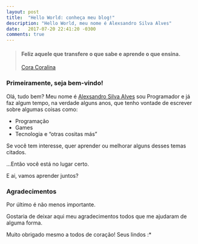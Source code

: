 ```yaml
---
layout: post
title:  "Hello World: conheça meu blog!"
description: "Hello World, meu nome é Alexsandro Silva Alves"
date:   2017-07-20 22:41:20 -0300
comments: true
---
```


> #### Feliz aquele que transfere o que sabe e aprende o que ensina.
> [Cora Coralina](https://pt.wikipedia.org/wiki/Cora_Coralina)

### Primeiramente, seja bem-vindo!

Olá, tudo bem? Meu nome é [Alexsandro Silva Alves](/about/) sou Programador e já faz algum tempo, na verdade alguns anos, que tenho vontade de escrever sobre algumas coisas como:

 - Programação
 - Games
 - Tecnologia e “otras cositas más”

Se você tem interesse, quer aprender ou melhorar alguns desses temas citados.

...Então você está no lugar certo.

E ai, vamos aprender juntos?

### Agradecimentos

Por último é não menos importante. 

Gostaria de deixar aqui meu agradecimentos todos que me ajudaram de alguma forma.

Muito obrigado mesmo a todos de coração! Seus lindos :*
